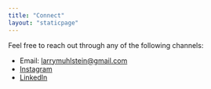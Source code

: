 ```yaml
---
title: "Connect"
layout: "staticpage"
---
```


Feel free to reach out through any of the following channels:

- Email: [larrymuhlstein@gmail.com](mailto:larrymuhlstein@gmail.com)
- [Instagram](https://www.instagram.com/perspectivereflective/)
- [LinkedIn](https://www.linkedin.com/in/larry-muhlstein)
